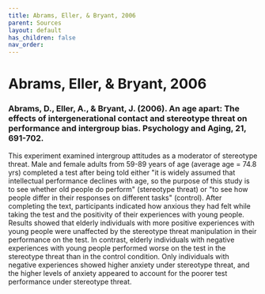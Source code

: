 ```yaml
---
title: Abrams, Eller, & Bryant, 2006
parent: Sources
layout: default
has_children: false
nav_order: 
---
```


# Abrams, Eller, & Bryant, 2006

### Abrams, D., Eller, A., & Bryant, J. (2006). An age apart:  The effects of intergenerational contact and stereotype threat on performance and intergroup bias. Psychology and Aging, 21, 691-702.

This experiment examined intergroup attitudes as a moderator of stereotype threat. Male and female adults from 59-89 years of age (average age = 74.8 yrs) completed a test after being told either "it is widely assumed that intellectual performance declines with age, so the purpose of this study is to see whether old people do perform" (stereotype threat) or "to see how people differ in their responses on different tasks" (control). After completing the text, participants indicated how anxious they had felt while taking the test and the positivity of their experiences with young people. Results showed that elderly individuals with more positive experiences with young people were unaffected by the stereotype threat manipulation in their performance on the test. In contrast, elderly individuals with negative experiences with young people performed worse on the test in the stereotype threat than in the control condition. Only individuals with negative experiences showed higher anxiety under stereotype threat, and the higher levels of anxiety appeared to account for the poorer test performance under stereotype threat.
